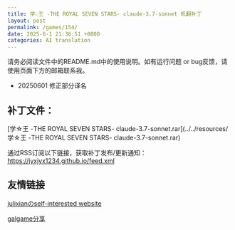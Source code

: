 ```yaml
---
title: 学☆王 -THE ROYAL SEVEN STARS- claude-3.7-sonnet 机翻补丁
layout: post
permalink: /games/154/
date: 2025-6-1 21:36:51 +0800
categories: AI translation
---
```



请务必阅读文件中的README.md中的使用说明。如有运行问题 or bug反馈，请使用页面下方的邮箱联系我。

- 20250601 修正部分译名

## 补丁文件：

[学☆王 -THE ROYAL SEVEN STARS- claude-3.7-sonnet.rar](../../resources/学☆王 -THE ROYAL SEVEN STARS- claude-3.7-sonnet.rar)

 

通过RSS订阅以下链接，获取补丁发布/更新通知：https://jyxjyx1234.github.io/feed.xml

## 友情链接

[julixianのself-interested website](https://julixian-siw.worldsystem.top/) 

[galgame分享](https://t.me/galgpt)